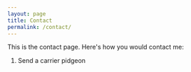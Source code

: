 ```yaml
---
layout: page
title: Contact
permalink: /contact/
---
```


This is the contact page. Here's how you would contact me:

1. Send a carrier pidgeon
